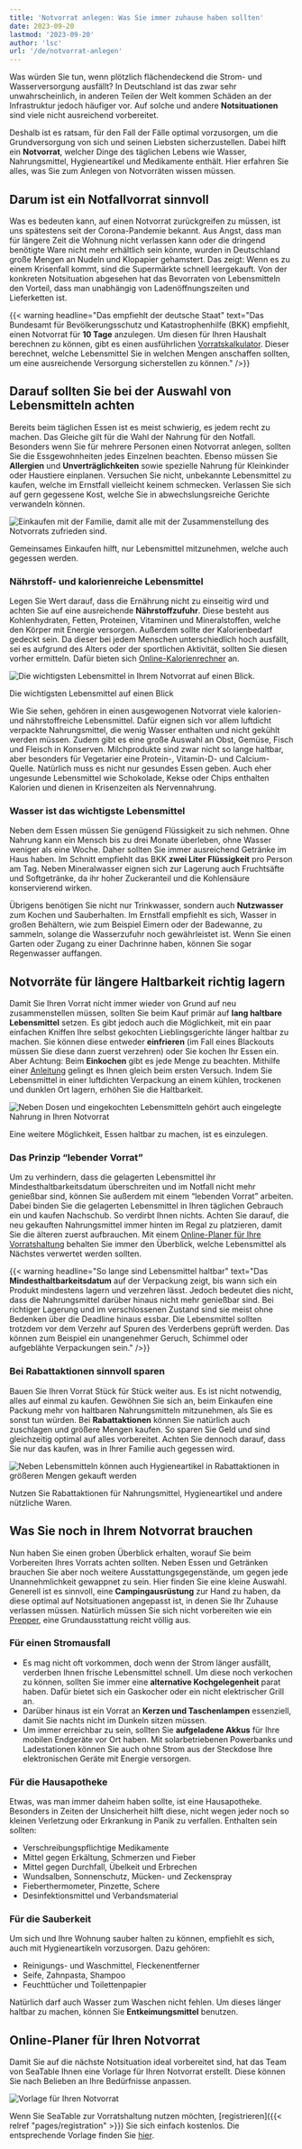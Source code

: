 ```yaml
---
title: 'Notvorrat anlegen: Was Sie immer zuhause haben sollten'
date: 2023-09-20
lastmod: '2023-09-20'
author: 'lsc'
url: '/de/notvorrat-anlegen'
---
```


Was würden Sie tun, wenn plötzlich flächendeckend die Strom- und Wasserversorgung ausfällt? In Deutschland ist das zwar sehr unwahrscheinlich, in anderen Teilen der Welt kommen Schäden an der Infrastruktur jedoch häufiger vor. Auf solche und andere **Notsituationen** sind viele nicht ausreichend vorbereitet.

Deshalb ist es ratsam, für den Fall der Fälle optimal vorzusorgen, um die Grundversorgung von sich und seinen Liebsten sicherzustellen. Dabei hilft ein **Notvorrat**, welcher Dinge des täglichen Lebens wie Wasser, Nahrungsmittel, Hygieneartikel und Medikamente enthält. Hier erfahren Sie alles, was Sie zum Anlegen von Notvorräten wissen müssen.

## Darum ist ein Notfallvorrat sinnvoll

Was es bedeuten kann, auf einen Notvorrat zurückgreifen zu müssen, ist uns spätestens seit der Corona-Pandemie bekannt. Aus Angst, dass man für längere Zeit die Wohnung nicht verlassen kann oder die dringend benötigte Ware nicht mehr erhältlich sein könnte, wurden in Deutschland große Mengen an Nudeln und Klopapier gehamstert. Das zeigt: Wenn es zu einem Krisenfall kommt, sind die Supermärkte schnell leergekauft. Von der konkreten Notsituation abgesehen hat das Bevorraten von Lebensmitteln den Vorteil, dass man unabhängig von Ladenöffnungszeiten und Lieferketten ist.

{{< warning headline="Das empfiehlt der deutsche Staat" text="Das Bundesamt für Bevölkerungsschutz und Katastrophenhilfe (BKK) empfiehlt, einen Notvorrat für **10 Tage** anzulegen. Um diesen für Ihren Haushalt berechnen zu können, gibt es einen ausführlichen [Vorratskalkulator](https://www.ernaehrungsvorsorge.de/private-vorsorge/notvorrat/vorratskalkulator). Dieser berechnet, welche Lebensmittel Sie in welchen Mengen anschaffen sollten, um eine ausreichende Versorgung sicherstellen zu können." />}}

## Darauf sollten Sie bei der Auswahl von Lebensmitteln achten

Bereits beim täglichen Essen ist es meist schwierig, es jedem recht zu machen. Das Gleiche gilt für die Wahl der Nahrung für den Notfall. Besonders wenn Sie für mehrere Personen einen Notvorrat anlegen, sollten Sie die Essgewohnheiten jedes Einzelnen beachten. Ebenso müssen Sie **Allergien** und **Unverträglichkeiten** sowie spezielle Nahrung für Kleinkinder oder Haustiere einplanen. Versuchen Sie nicht, unbekannte Lebensmittel zu kaufen, welche im Ernstfall vielleicht keinem schmecken. Verlassen Sie sich auf gern gegessene Kost, welche Sie in abwechslungsreiche Gerichte verwandeln können.

![Einkaufen mit der Familie, damit alle mit der Zusammenstellung des Notvorrats zufrieden sind.](https://seatable.io/wp-content/uploads/2023/09/pexels-gustavo-fring-3985062-min-1-min-711x474.jpg)

Gemeinsames Einkaufen hilft, nur Lebensmittel mitzunehmen, welche auch gegessen werden.

### Nährstoff- und kalorienreiche Lebensmittel

Legen Sie Wert darauf, dass die Ernährung nicht zu einseitig wird und achten Sie auf eine ausreichende **Nährstoffzufuhr**. Diese besteht aus Kohlenhydraten, Fetten, Proteinen, Vitaminen und Mineralstoffen, welche den Körper mit Energie versorgen. Außerdem sollte der Kalorienbedarf gedeckt sein. Da dieser bei jedem Menschen unterschiedlich hoch ausfällt, sei es aufgrund des Alters oder der sportlichen Aktivität, sollten Sie diesen vorher ermitteln. Dafür bieten sich [Online-Kalorienrechner](https://www.esn.com/pages/kalorienrechner) an.

![Die wichtigsten Lebensmittel in Ihrem Notvorrat auf einen Blick.](https://seatable.io/wp-content/uploads/2023/09/Notvorratsliste-1-e1695036643833-711x1101.png)

Die wichtigsten Lebensmittel auf einen Blick

Wie Sie sehen, gehören in einen ausgewogenen Notvorrat viele kalorien- und nährstoffreiche Lebensmittel. Dafür eignen sich vor allem luftdicht verpackte Nahrungsmittel, die wenig Wasser enthalten und nicht gekühlt werden müssen. Zudem gibt es eine große Auswahl an Obst, Gemüse, Fisch und Fleisch in Konserven. Milchprodukte sind zwar nicht so lange haltbar, aber besonders für Vegetarier eine Protein-, Vitamin-D- und Calcium-Quelle. Natürlich muss es nicht nur gesundes Essen geben. Auch eher ungesunde Lebensmittel wie Schokolade, Kekse oder Chips enthalten Kalorien und dienen in Krisenzeiten als Nervennahrung.

### Wasser ist das wichtigste Lebensmittel

Neben dem Essen müssen Sie genügend Flüssigkeit zu sich nehmen. Ohne Nahrung kann ein Mensch bis zu drei Monate überleben, ohne Wasser weniger als eine Woche. Daher sollten Sie immer ausreichend Getränke im Haus haben. Im Schnitt empfiehlt das BKK **zwei Liter Flüssigkeit** pro Person am Tag. Neben Mineralwasser eignen sich zur Lagerung auch Fruchtsäfte und Softgetränke, da ihr hoher Zuckeranteil und die Kohlensäure konservierend wirken.

Übrigens benötigen Sie nicht nur Trinkwasser, sondern auch **Nutzwasser** zum Kochen und Sauberhalten. Im Ernstfall empfiehlt es sich, Wasser in großen Behältern, wie zum Beispiel Eimern oder der Badewanne, zu sammeln, solange die Wasserzufuhr noch gewährleistet ist. Wenn Sie einen Garten oder Zugang zu einer Dachrinne haben, können Sie sogar Regenwasser auffangen.

## Notvorräte für längere Haltbarkeit richtig lagern

Damit Sie Ihren Vorrat nicht immer wieder von Grund auf neu zusammenstellen müssen, sollten Sie beim Kauf primär auf **lang haltbare Lebensmittel** setzen. Es gibt jedoch auch die Möglichkeit, mit ein paar einfachen Kniffen Ihre selbst gekochten Lieblingsgerichte länger haltbar zu machen. Sie können diese entweder **einfrieren** (im Fall eines Blackouts müssen Sie diese dann zuerst verzehren) oder Sie kochen Ihr Essen ein. Aber Achtung: Beim **Einkochen** gibt es jede Menge zu beachten. Mithilfe einer [Anleitung](https://www.oma-kocht.de/wie-einkochen-anleitung-einsteiger-einwecken/) gelingt es Ihnen gleich beim ersten Versuch. Indem Sie Lebensmittel in einer luftdichten Verpackung an einem kühlen, trockenen und dunklen Ort lagern, erhöhen Sie die Haltbarkeit.

![Neben Dosen und eingekochten Lebensmitteln gehört auch eingelegte Nahrung in Ihren Notvorrat](https://seatable.io/wp-content/uploads/2023/09/cans-881098_640.jpg)

Eine weitere Möglichkeit, Essen haltbar zu machen, ist es einzulegen.

### Das Prinzip “lebender Vorrat”

Um zu verhindern, dass die gelagerten Lebensmittel ihr Mindesthaltbarkeitsdatum überschreiten und im Notfall nicht mehr genießbar sind, können Sie außerdem mit einem “lebenden Vorrat” arbeiten. Dabei binden Sie die gelagerten Lebensmittel in Ihren täglichen Gebrauch ein und kaufen Nachschub. So verdirbt Ihnen nichts. Achten Sie darauf, die neu gekauften Nahrungsmittel immer hinten im Regal zu platzieren, damit Sie die älteren zuerst aufbrauchen. Mit einem [Online-Planer für Ihre Vorratshaltung](https://seatable.io/notvorrat-anlegen/#Online-Planer_fuer_Ihren_Notvorrat) behalten Sie immer den Überblick, welche Lebensmittel als Nächstes verwertet werden sollten.

{{< warning headline="So lange sind Lebensmittel haltbar" text="Das **Mindesthaltbarkeitsdatum** auf der Verpackung zeigt, bis wann sich ein Produkt mindestens lagern und verzehren lässt. Jedoch bedeutet dies nicht, dass die Nahrungsmittel darüber hinaus nicht mehr genießbar sind. Bei richtiger Lagerung und im verschlossenen Zustand sind sie meist ohne Bedenken über die Deadline hinaus essbar. Die Lebensmittel sollten trotzdem vor dem Verzehr auf Spuren des Verderbens geprüft werden. Das können zum Beispiel ein unangenehmer Geruch, Schimmel oder aufgeblähte Verpackungen sein." />}}

### Bei Rabattaktionen sinnvoll sparen

Bauen Sie Ihren Vorrat Stück für Stück weiter aus. Es ist nicht notwendig, alles auf einmal zu kaufen. Gewöhnen Sie sich an, beim Einkaufen eine Packung mehr von haltbaren Nahrungsmitteln mitzunehmen, als Sie es sonst tun würden. Bei **Rabattaktionen** können Sie natürlich auch zuschlagen und größere Mengen kaufen. So sparen Sie Geld und sind gleichzeitig optimal auf alles vorbereitet. Achten Sie dennoch darauf, dass Sie nur das kaufen, was in Ihrer Familie auch gegessen wird.

![Neben Lebensmitteln können auch Hygieneartikel in Rabattaktionen in größeren Mengen gekauft werden](https://seatable.io/wp-content/uploads/2023/09/eduardo-soares-RTPrTSooj0c-unsplash-min-scaled-e1695208799536-711x634.jpg)

Nutzen Sie Rabattaktionen für Nahrungsmittel, Hygieneartikel und andere nützliche Waren.

## Was Sie noch in Ihrem Notvorrat brauchen

Nun haben Sie einen groben Überblick erhalten, worauf Sie beim Vorbereiten Ihres Vorrats achten sollten. Neben Essen und Getränken brauchen Sie aber noch weitere Ausstattungsgegenstände, um gegen jede Unannehmlichkeit gewappnet zu sein. Hier finden Sie eine kleine Auswahl. Generell ist es sinnvoll, eine **Campingausrüstung** zur Hand zu haben, da diese optimal auf Notsituationen angepasst ist, in denen Sie Ihr Zuhause verlassen müssen. Natürlich müssen Sie sich nicht vorbereiten wie ein [Prepper](https://www.deutschlandfunk.de/prepper-in-deutschland-immer-bereit-fuer-die-naechste-100.html), eine Grundausstattung reicht völlig aus.

### Für einen Stromausfall

- Es mag nicht oft vorkommen, doch wenn der Strom länger ausfällt, verderben Ihnen frische Lebensmittel schnell. Um diese noch verkochen zu können, sollten Sie immer eine **alternative Kochgelegenheit** parat haben. Dafür bietet sich ein Gaskocher oder ein nicht elektrischer Grill an.
- Darüber hinaus ist ein Vorrat an **Kerzen und Taschenlampen** essenziell, damit Sie nachts nicht im Dunkeln sitzen müssen.
- Um immer erreichbar zu sein, sollten Sie **aufgeladene Akkus** für Ihre mobilen Endgeräte vor Ort haben. Mit solarbetriebenen Powerbanks und Ladestationen können Sie auch ohne Strom aus der Steckdose Ihre elektronischen Geräte mit Energie versorgen.

### Für die Hausapotheke

Etwas, was man immer daheim haben sollte, ist eine Hausapotheke. Besonders in Zeiten der Unsicherheit hilft diese, nicht wegen jeder noch so kleinen Verletzung oder Erkrankung in Panik zu verfallen. Enthalten sein sollten:

- Verschreibungspflichtige Medikamente
- Mittel gegen Erkältung, Schmerzen und Fieber
- Mittel gegen Durchfall, Übelkeit und Erbrechen
- Wundsalben, Sonnenschutz, Mücken- und Zeckenspray
- Fieberthermometer, Pinzette, Schere
- Desinfektionsmittel und Verbandsmaterial

### Für die Sauberkeit

Um sich und Ihre Wohnung sauber halten zu können, empfiehlt es sich, auch mit Hygieneartikeln vorzusorgen. Dazu gehören:

- Reinigungs- und Waschmittel, Fleckenentferner
- Seife, Zahnpasta, Shampoo
- Feuchttücher und Toilettenpapier

Natürlich darf auch Wasser zum Waschen nicht fehlen. Um dieses länger haltbar zu machen, können Sie **Entkeimungsmittel** benutzen.

## Online-Planer für Ihren Notvorrat

Damit Sie auf die nächste Notsituation ideal vorbereitet sind, hat das Team von SeaTable Ihnen eine Vorlage für Ihren Notvorrat erstellt. Diese können Sie nach Belieben an Ihre Bedürfnisse anpassen.

![Vorlage für Ihren Notvorrat](images/Vorlage-fuer-Ihren-Notvorrat-1.png)

Wenn Sie SeaTable zur Vorratshaltung nutzen möchten, [registrieren]({{< relref "pages/registration" >}}) Sie sich einfach kostenlos. Die entsprechende Vorlage finden Sie [hier](https://seatable.io/vorlage/xd246xzxtnuset-pxi0xsa/).
